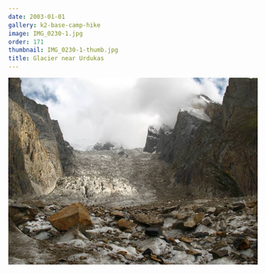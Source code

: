 ```yaml
---
date: 2003-01-01
gallery: k2-base-camp-hike
image: IMG_0230-1.jpg
order: 171
thumbnail: IMG_0230-1-thumb.jpg
title: Glacier near Urdukas
---
```


![Glacier near Urdukas](./IMG_0230-1.jpg)